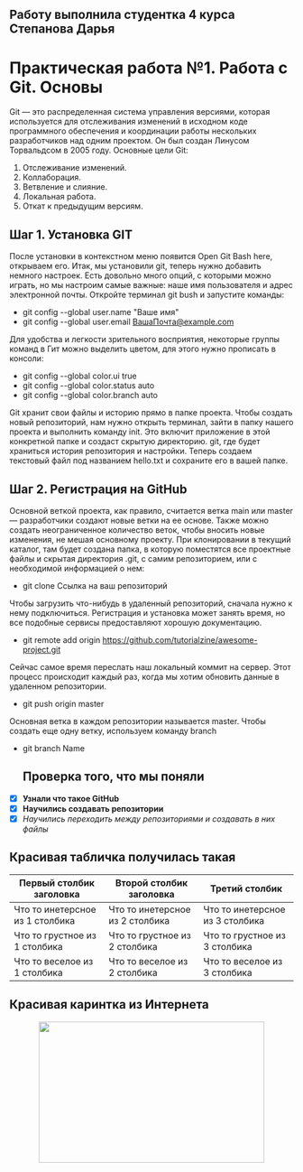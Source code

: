 ## Работу выполнила студентка 4 курса Степанова Дарья
# **Практическая работа №1. Работа с Git. Основы**

Git — это распределенная система управления версиями, которая используется для отслеживания изменений в исходном коде программного обеспечения и координации работы нескольких разработчиков над одним проектом. Он был создан Линусом Торвальдсом в 2005 году.
Основные цели Git:
1.	Отслеживание изменений.
2.	Коллаборация.
3.	Ветвление и слияние.
4.	Локальная работа.
6.	Откат к предыдущим версиям.

## Шаг 1. Установка GIT
После установки в контекстном меню появится Open Git Bash here, открываем его.
Итак, мы установили git, теперь нужно добавить немного настроек. Есть довольно много опций, с которыми можно играть, но мы настроим самые важные: наше имя пользователя и адрес электронной почты. Откройте терминал git bush и запустите команды:
- git config --global user.name "Ваше имя" 
- git config --global user.email ВашаПочта@example.com 

Для удобства и легкости зрительного восприятия, некоторые группы команд в Гит можно выделить цветом, для этого нужно прописать в консоли:
- git config --global color.ui true 
- git config --global color.status auto 
- git config --global color.branch auto

Git хранит свои файлы и историю прямо в папке проекта. Чтобы создать новый репозиторий, нам нужно открыть терминал, зайти в папку нашего проекта и выполнить команду init. Это включит приложение в этой конкретной папке и создаст скрытую директорию. git, где будет храниться история репозитория и настройки.
Теперь создаем текстовый файл под названием hello.txt и сохраните его в вашей папке.

## Шаг 2. Регистрация на GitHub
Основной веткой проекта, как правило, считается ветка main или master — разработчики создают новые ветки на ее основе. Также можно создать неограниченное количество веток, чтобы вносить новые изменения, не мешая основному проекту.
При клонировании в текущий каталог, там будет создана папка, в которую поместятся все проектные файлы и скрытая директория .git, с самим репозиторием, или с необходимой информацией о нем:
- git clone Ссылка на ваш репозиторий 

Чтобы загрузить что-нибудь в удаленный репозиторий, сначала нужно к нему подключиться. Регистрация и установка может занять время, но все подобные сервисы предоставляют хорошую документацию.
- git remote add origin https://github.com/tutorialzine/awesome-project.git 

Сейчас самое время переслать наш локальный коммит на сервер. Этот процесс происходит каждый раз, когда мы хотим обновить данные в удаленном репозитории.
- git push origin master 

Основная ветка в каждом репозитории называется master. Чтобы создать еще одну ветку, используем команду branch <name> 
- git branch Name 

  ## Проверка того, что мы поняли
- [X] **Узнали что такое GitHub**
- [X] **Научились создавать репозитории**
- [X] *Научились переходить между репозиториями и создавать в них файлы*

## Красивая табличка получилась такая
Первый столбик заголовка| Второй столбик заголовка| Третий столбик
------------ | ------------- | -------------
Что то инетерсное из 1 столбика| Что то инетерсное из 2 столбика| Что то инетерсное из 3 столбика
Что то грустное из 1 столбика| Что то грустное из 2 столбика| Что то грустное из 3 столбика
Что то веселое из 1 столбика| Что то веселое из 2 столбика| Что то веселое из 3 столбика

## Красивая каринтка из Интернета

<p align="center">
  <img width="400" height="250" src="https://img.freepik.com/free-photo/cute-ai-generated-cartoon-bunny_23-2150288872.jpg?size=338&ext=jpg&ga=GA1.1.1297763733.1728345600&semt=ais_hybrid">
</p>
